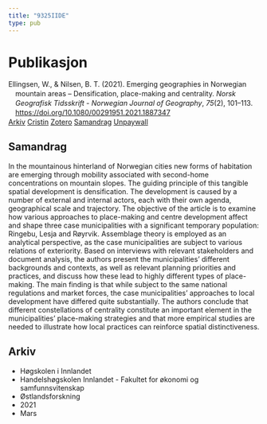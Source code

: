 ```yaml
---
title: "9325IIDE"
type: pub
---
```

<h1>Publikasjon</h1>
<article id="csl-bib-container-9325IIDE" class="csl-bib-container">
  <div class="csl-bib-body" style="line-height: 1.35; padding-left: 1em; text-indent:-1em;">
  <div class="csl-entry">Ellingsen, W., &amp; Nilsen, B. T. (2021). Emerging geographies in Norwegian mountain areas &#x2013; Densification, place-making and centrality. <i>Norsk Geografisk Tidsskrift - Norwegian Journal of Geography</i>, <i>75</i>(2), 101&#x2013;113. <a href="https://doi.org/10.1080/00291951.2021.1887347">https://doi.org/10.1080/00291951.2021.1887347</a></div>
</div>
  <div class="csl-bib-buttons">
    <a href="#taxonomy-article-9325IIDE" class="csl-bib-button">Arkiv</a>
    <a href="https://app.cristin.no/results/show.jsf?id=1894588" alt="Cristin URL" class="csl-bib-button">Cristin</a>
    <a href="http://zotero.org/groups/5402882/items/9325IIDE" alt="Zotero URL" class="csl-bib-button">Zotero</a>
    <a href="#abstract-article-9325IIDE" class="csl-bib-button">Samandrag</a>
    <a href="https://doi.org/10.1080/00291951.2021.1887347" class="csl-bib-button">Unpaywall</a>
  </div>
  <div id="csl-bib-meta-container-9325IIDE"></div>
</article>
<div id="csl-bib-meta-9325IIDE" class="csl-bib-meta">
  <article id="abstract-article-9325IIDE" class="abstract-article">
    <h1>Samandrag</h1>
    In the mountainous hinterland of Norwegian cities new forms of habitation are emerging through mobility associated with second-home concentrations on mountain slopes. The guiding principle of this tangible spatial development is densification. The development is caused by a number of external and internal actors, each with their own agenda, geographical scale and trajectory. The objective of the article is to examine how various approaches to place-making and centre development affect and shape three case municipalities with a significant temporary population: Ringebu, Lesja and Røyrvik. Assemblage theory is employed as an analytical perspective, as the case municipalities are subject to various relations of exteriority. Based on interviews with relevant stakeholders and document analysis, the authors present the municipalities’ different backgrounds and contexts, as well as relevant planning priorities and practices, and discuss how these lead to highly different types of place-making. The main finding is that while subject to the same national regulations and market forces, the case municipalities’ approaches to local development have differed quite substantially. The authors conclude that different constellations of centrality constitute an important element in the municipalities’ place-making strategies and that more empirical studies are needed to illustrate how local practices can reinforce spatial distinctiveness.
  </article>
  <article id="taxonomy-article-9325IIDE" class="taxonomy-article">
    <h1>Arkiv</h1>
    <ul>
      <li>Høgskolen i Innlandet</li>
      <li>Handelshøgskolen Innlandet - Fakultet for økonomi og samfunnsvitenskap</li>
      <li>Østlandsforskning</li>
      <li>2021</li>
      <li>Mars</li>
    </ul>
  </article>
</div>
